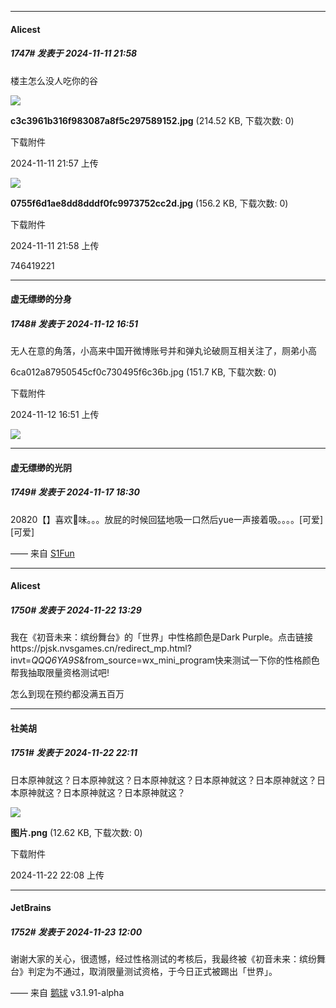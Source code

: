 ﻿
*****

####  Alicest  
##### 1747#       发表于 2024-11-11 21:58

楼主怎么没人吃你的谷

<img src="https://img.saraba1st.com/forum/202411/11/215757gw15eh3wrwxaxooz.jpg" referrerpolicy="no-referrer">

<strong>c3c3961b316f983087a8f5c297589152.jpg</strong> (214.52 KB, 下载次数: 0)

下载附件

2024-11-11 21:57 上传

<img src="https://img.saraba1st.com/forum/202411/11/215804yjjcc4zo8le8ll8e.jpg" referrerpolicy="no-referrer">

<strong>0755f6d1ae8dd8dddf0fc9973752cc2d.jpg</strong> (156.2 KB, 下载次数: 0)

下载附件

2024-11-11 21:58 上传

746419221

*****

####  虚无缥缈的分身  
##### 1748#       发表于 2024-11-12 16:51

无人在意的角落，小高来中国开微博账号并和弹丸论破厕互相关注了，厕弟小高

6ca012a87950545cf0c730495f6c36b.jpg
(151.7 KB, 下载次数: 0)

下载附件

2024-11-12 16:51 上传

<img src="https://img.saraba1st.com/forum/202411/12/165126nzavrzaql44i0vrs.jpg" referrerpolicy="no-referrer">

*****

####  虚无缥缈的光阴  
##### 1749#       发表于 2024-11-17 18:30

20820【】喜欢💩味。。。放屁的时候回猛地吸一口然后yue一声接着吸。。。。[可爱][可爱] ​​​

—— 来自 [S1Fun](https://s1fun.koalcat.com)

*****

####  Alicest  
##### 1750#       发表于 2024-11-22 13:29

我在《初音未来：缤纷舞台》的「世界」中性格颜色是Dark Purple。点击链接https://pjsk.nvsgames.cn/redirect_mp.html?invt=_QQQ6YA9S_&amp;from_source=wx_mini_program快来测试一下你的性格颜色帮我抽取限量资格测试吧!

怎么到现在预约都没满五百万

*****

####  社美胡  
##### 1751#       发表于 2024-11-22 22:11

日本原神就这？日本原神就这？日本原神就这？日本原神就这？日本原神就这？日本原神就这？日本原神就这？日本原神就这？

<img src="https://img.saraba1st.com/forum/202411/22/220829wrzeo3o1jvci5ghi.png" referrerpolicy="no-referrer">

<strong>图片.png</strong> (12.62 KB, 下载次数: 0)

下载附件

2024-11-22 22:08 上传

*****

####  JetBrains  
##### 1752#       发表于 2024-11-23 12:00

谢谢大家的关心，很遗憾，经过性格测试的考核后，我最终被《初音未来：缤纷舞台》判定为不通过，取消限量测试资格，于今日正式被踢出「世界」。

—— 来自 [鹅球](https://www.pgyer.com/xfPejhuq) v3.1.91-alpha

